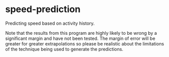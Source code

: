 speed-prediction
================

Predicting speed based on activity history.

Note that the results from this program are highly likely to be wrong
by a significant margin and have not been tested. The margin of error
will be greater for greater extrapolations so please be realistic about
the limitations of the technique being used to generate the predictions.
